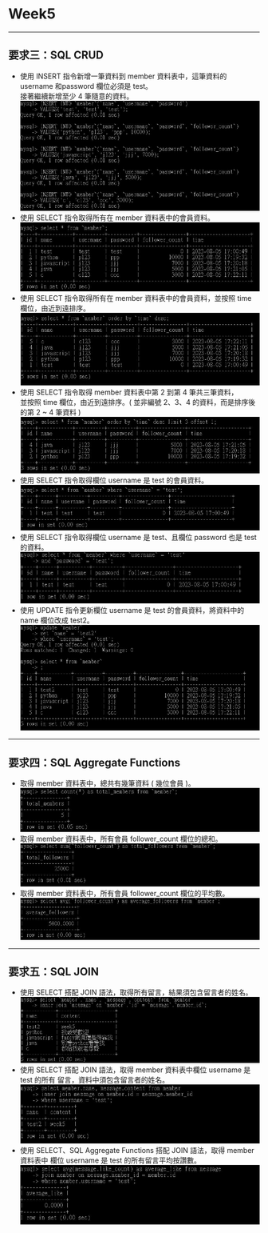 # Week5
---
## 要求三：SQL CRUD

- 使⽤ INSERT 指令新增⼀筆資料到 member 資料表中，這筆資料的 username 和password 欄位必須是 test。<br>
接著繼續新增⾄少 4 筆隨意的資料。
![image](https://github.com/rororoisme/WeHelp/blob/main/img/3-1.JPG)
- 使⽤ SELECT 指令取得所有在 member 資料表中的會員資料。
![image](https://github.com/rororoisme/WeHelp/blob/main/img/3-2.JPG)
- 使⽤ SELECT 指令取得所有在 member 資料表中的會員資料，並按照 time 欄位，由近到遠排序。
![image](https://github.com/rororoisme/WeHelp/blob/main/img/3-3.JPG)
- 使⽤ SELECT 指令取得 member 資料表中第 2 到第 4 筆共三筆資料，<br>
並按照 time 欄位，由近到遠排序。( 並非編號 2、3、4 的資料，⽽是排序後的第 2 ~ 4 筆資料 )
![image](https://github.com/rororoisme/WeHelp/blob/main/img/3-4.JPG)
- 使⽤ SELECT 指令取得欄位 username 是 test 的會員資料。
![image](https://github.com/rororoisme/WeHelp/blob/main/img/3-5.JPG)
- 使⽤ SELECT 指令取得欄位 username 是 test、且欄位 password 也是 test 的資料。
![image](https://github.com/rororoisme/WeHelp/blob/main/img/3-6.JPG)
- 使⽤ UPDATE 指令更新欄位 username 是 test 的會員資料，將資料中的 name 欄位改成 test2。
![image](https://github.com/rororoisme/WeHelp/blob/main/img/3-7.JPG)
---
## 要求四：SQL Aggregate Functions

- 取得 member 資料表中，總共有幾筆資料 ( 幾位會員 )。
![image](https://github.com/rororoisme/WeHelp/blob/main/img/4-1.JPG)
- 取得 member 資料表中，所有會員 follower_count 欄位的總和。
![image](https://github.com/rororoisme/WeHelp/blob/main/img/4-2.JPG)
- 取得 member 資料表中，所有會員 follower_count 欄位的平均數。
![image](https://github.com/rororoisme/WeHelp/blob/main/img/4-3.JPG)
---
## 要求五：SQL JOIN

- 使⽤ SELECT 搭配 JOIN 語法，取得所有留⾔，結果須包含留⾔者的姓名。
![image](https://github.com/rororoisme/WeHelp/blob/main/img/5-1.JPG)
- 使⽤ SELECT 搭配 JOIN 語法，取得 member 資料表中欄位 username 是 test 的所有
留⾔，資料中須包含留⾔者的姓名。
![image](https://github.com/rororoisme/WeHelp/blob/main/img/5-2.JPG)
- 使⽤ SELECT、SQL Aggregate Functions 搭配 JOIN 語法，取得 member 資料表中
欄位 username 是 test 的所有留⾔平均按讚數。
![image](https://github.com/rororoisme/WeHelp/blob/main/img/5-3.JPG)
